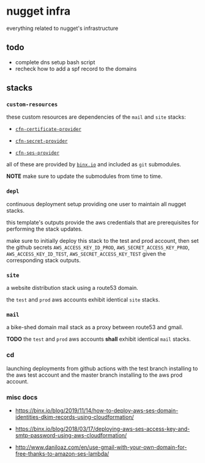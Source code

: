 # nugget infra

everything related to nugget's infrastructure

## todo

* complete dns setup bash script
* recheck how to add a spf record to the domains

## stacks

### `custom-resources`

these custom resources are dependencies of the `mail` and `site` stacks:

* [`cfn-certificate-provider`](https://github.com/binxio/cfn-certificate-provider)

* [`cfn-secret-provider`](https://github.com/binxio/cfn-secret-provider)

* [`cfn-ses-provider`](https://github.com/binxio/cfn-ses-provider)

all of these are provided by [`binx.io`](https://github.com/binxio) and included as `git` submodules.

**NOTE** make sure to update the submodules from time to time.

### `depl`

continuous deployment setup providing one user to maintain all nugget
stacks.

this template's outputs provide the aws credentials that are
prerequisites for performing the stack updates.

make sure to initially deploy this stack to the test and prod account, then set
the github secrets `AWS_ACCESS_KEY_ID_PROD`, `AWS_SECRET_ACCESS_KEY_PROD`,
`AWS_ACCESS_KEY_ID_TEST`, `AWS_SECRET_ACCESS_KEY_TEST` given the corresponding
stack outputs.

### `site`

a website distribution stack using a route53 domain.

the `test` and `prod` aws accounts exhibit identical `site` stacks.

### `mail`

a bike-shed domain mail stack as a proxy between route53 and gmail.

**TODO** the `test` and `prod` aws accounts **shall** exhibit identical `mail` stacks.

### cd

launching deployments from github actions with the test branch installing to the aws test account and the master branch installing to the aws prod account.

### misc docs

* https://binx.io/blog/2019/11/14/how-to-deploy-aws-ses-domain-identities-dkim-records-using-cloudformation/

* https://binx.io/blog/2018/03/17/deploying-aws-ses-access-key-and-smtp-password-using-aws-cloudformation/

* http://www.daniloaz.com/en/use-gmail-with-your-own-domain-for-free-thanks-to-amazon-ses-lambda/
